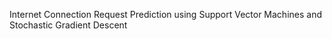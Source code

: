 Internet Connection Request Prediction using Support Vector Machines and Stochastic Gradient Descent
